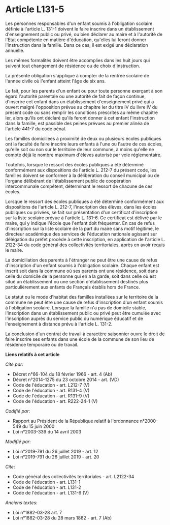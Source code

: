 # Article L131-5

Les personnes responsables d'un enfant soumis à l'obligation scolaire définie à l'article L. 131-1 doivent le faire inscrire
dans un établissement d'enseignement public ou privé, ou bien déclarer au maire et à l'autorité de l'Etat compétente en
matière d'éducation, qu'elles lui feront donner l'instruction dans la famille. Dans ce cas, il est exigé une déclaration
annuelle.

Les mêmes formalités doivent être accomplies dans les huit jours qui suivent tout changement de résidence ou de choix
d'instruction.

La présente obligation s'applique à compter de la rentrée scolaire de l'année civile où l'enfant atteint l'âge de six ans.

Le fait, pour les parents d'un enfant ou pour toute personne exerçant à son égard l'autorité parentale ou une autorité de
fait de façon continue, d'inscrire cet enfant dans un établissement d'enseignement privé qui a ouvert malgré l'opposition
prévue au chapitre Ier du titre IV du livre IV du présent code ou sans remplir les conditions prescrites au même chapitre
Ier, alors qu'ils ont déclaré qu'ils feront donner à cet enfant l'instruction dans la famille, est passible des peines
prévues au premier alinéa de l'article 441-7 du code pénal.

Les familles domiciliées à proximité de deux ou plusieurs écoles publiques ont la faculté de faire inscrire leurs enfants à
l'une ou l'autre de ces écoles, qu'elle soit ou non sur le territoire de leur commune, à moins qu'elle ne compte déjà le
nombre maximum d'élèves autorisé par voie réglementaire.

Toutefois, lorsque le ressort des écoles publiques a été déterminé conformément aux dispositions de l'article L. 212-7 du
présent code, les familles doivent se conformer à la délibération du conseil municipal ou de l'organe délibérant de
l'établissement public de coopération intercommunale compétent, déterminant le ressort de chacune de ces écoles.

Lorsque le ressort des écoles publiques a été déterminé conformément aux dispositions de l'article L. 212-7, l'inscription
des élèves, dans les écoles publiques ou privées, se fait sur présentation d'un certificat d'inscription sur la liste
scolaire prévue à l'article L. 131-6. Ce certificat est délivré par le maire, qui y indique l'école que l'enfant doit
fréquenter. En cas de refus d'inscription sur la liste scolaire de la part du maire sans motif légitime, le directeur
académique des services de l'éducation nationale agissant sur délégation du préfet procède à cette inscription, en
application de l'article L. 2122-34 du code général des collectivités territoriales, après en avoir requis le maire.

La domiciliation des parents à l'étranger ne peut être une cause de refus d'inscription d'un enfant soumis à l'obligation
scolaire. Chaque enfant est inscrit soit dans la commune où ses parents ont une résidence, soit dans celle du domicile de la
personne qui en a la garde, soit dans celle où est situé un établissement ou une section d'établissement destinés plus
particulièrement aux enfants de Français établis hors de France.

Le statut ou le mode d'habitat des familles installées sur le territoire de la commune ne peut être une cause de refus
d'inscription d'un enfant soumis à l'obligation scolaire. Lorsque la famille n'a pas de domicile stable, l'inscription dans
un établissement public ou privé peut être cumulée avec l'inscription auprès du service public du numérique éducatif et de
l'enseignement à distance prévu à l'article L. 131-2.

La conclusion d'un contrat de travail à caractère saisonnier ouvre le droit de faire inscrire ses enfants dans une école de
la commune de son lieu de résidence temporaire ou de travail.

**Liens relatifs à cet article**

_Cité par_:

  - Décret n°66-104 du 18 février 1966 - art. 4 (Ab)
  - Décret n°2014-1275 du 23 octobre 2014 - art. (VD)
  - Code de l'éducation - art. L212-7 (V)
  - Code de l'éducation - art. R131-4 (V)
  - Code de l'éducation - art. R131-9 (V)
  - Code de l'éducation - art. R222-24-1 (V)

_Codifié par_:

  - Rapport au Président de la République relatif à l'ordonnance n°2000-549 du 15 juin 2000
  - Loi n°2003-339 du 14 avril 2003

_Modifié par_:

  - Loi n°2019-791 du 26 juillet 2019 - art. 12
  - Loi n°2019-791 du 26 juillet 2019 - art. 20

_Cite_:

  - Code général des collectivités territoriales - art. L2122-34
  - Code de l'éducation - art. L131-1
  - Code de l'éducation - art. L131-2
  - Code de l'éducation - art. L131-6 (V)

_Anciens textes_:

  - Loi n°1882-03-28 art. 7
  - Loi n°1882-03-28 du 28 mars 1882 - art. 7 (Ab)
